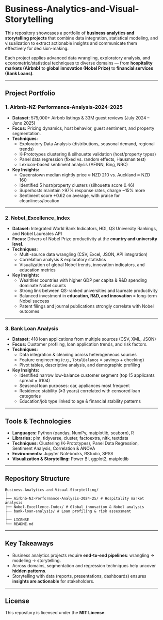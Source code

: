 # Business-Analytics-and-Visual-Storytelling  

This repository showcases a portfolio of **business analytics and storytelling projects** that combine data integration, statistical modeling, and visualization to extract actionable insights and communicate them effectively for decision-making.  

Each project applies advanced data wrangling, exploratory analysis, and econometric/statistical techniques to diverse domains — from **hospitality markets (Airbnb)** to **global innovation (Nobel Prize)** to **financial services (Bank Loans)**.  

---

## Project Portfolio  

### 1. Airbnb-NZ-Performance-Analysis-2024-2025  
- **Dataset:** 575,000+ Airbnb listings & 33M guest reviews (July 2024 – June 2025)  
- **Focus:** Pricing dynamics, host behavior, guest sentiment, and property segmentation.  
- **Techniques:**  
  - Exploratory Data Analysis (distributions, seasonal demand, regional trends)  
  - K-Prototypes clustering & silhouette validation (host/property types)  
  - Panel data regression (fixed vs. random effects, Hausman test)  
  - Lexicon-based sentiment analysis (AFINN, Bing, NRC)  
- **Key Insights:**  
  - Queenstown median nightly price ≈ NZD 210 vs. Auckland ≈ NZD 160  
  - Identified 5 host/property clusters (silhouette score 0.46)  
  - Superhosts maintain >97% response rates, charge ~15% more  
  - Sentiment score +0.62 on average, with praise for cleanliness/location  

---

### 2. Nobel_Excellence_Index  
- **Dataset:** Integrated World Bank Indicators, HDI, QS University Rankings, and Nobel Laureates API  
- **Focus:** Drivers of Nobel Prize productivity at the **country and university level**.  
- **Techniques:**  
  - Multi-source data wrangling (CSV, Excel, JSON, API integration)  
  - Correlation analysis & exploratory statistics  
  - Visualization of global Nobel trends, innovation indicators, and education metrics  
- **Key Insights:**  
  - Wealthier countries with higher GDP per capita & R&D spending dominate Nobel counts  
  - Strong link between QS-ranked universities and laureate productivity  
  - Balanced investment in **education, R&D, and innovation** = long-term Nobel success  
  - Patent filings and journal publications strongly correlate with Nobel outcomes  

---

### 3. Bank Loan Analysis  
- **Dataset:** 418 loan applications from multiple sources (CSV, XML, JSON)  
- **Focus:** Customer profiling, loan application trends, and risk factors.  
- **Techniques:**  
  - Data integration & cleaning across heterogeneous sources  
  - Feature engineering (e.g., `TotalBalance` = savings + checking)  
  - Pivot tables, descriptive analysis, and demographic profiling  
- **Key Insights:**  
  - Identified narrow low-balance customer segment (top 15 applicants spread = $104)  
  - Seasonal loan purposes: car, appliances most frequent  
  - Residence stability (≥3 years) correlated with censored loan categories  
  - Education/job type linked to age & financial stability patterns  

---

## Tools & Technologies  
- **Languages:** Python (pandas, NumPy, matplotlib, seaborn), R  
- **Libraries:** plm, tidyverse, cluster, factoextra, nltk, textdata  
- **Techniques:** Clustering (K-Prototypes), Panel Data Regression, Sentiment Analysis, Correlation & ANOVA  
- **Environments:** Jupyter Notebooks, RStudio, SPSS  
- **Visualization & Storytelling:** Power BI, ggplot2, matplotlib  

---

## Repository Structure  
```
Business-Analytics-and-Visual-Storytelling/
│
├── Airbnb-NZ-Performance-Analysis-2024-25/ # Hospitality market analysis
├── Nobel-Excellence-Index/ # Global innovation & Nobel analysis
├── bank-loan-analysis/ # Loan profiling & risk assessment
│
├── LICENSE
└── README.md
```

---

## Key Takeaways  
- Business analytics projects require **end-to-end pipelines**: wrangling → modeling → storytelling.  
- Across domains, segmentation and regression techniques help uncover **hidden patterns**.  
- Storytelling with data (reports, presentations, dashboards) ensures **insights are actionable** for stakeholders.  

---

## License  
This repository is licensed under the **MIT License**.  
